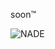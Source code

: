 soon™

![NADE](https://awesome-github-stats.azurewebsites.net/user-stats/HannesRahn?cardType=github&include_all_commits=true&count_private=true&hide_rank=false&theme=gotham)
